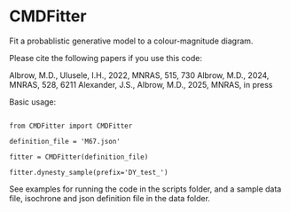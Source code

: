 # CMDFitter
Fit a probablistic generative model to a colour-magnitude diagram.

Please cite the following papers if you use this code:

  Albrow, M.D., Ulusele, I.H., 2022, MNRAS, 515, 730
  Albrow, M.D., 2024, MNRAS, 528, 6211
  Alexander, J.S., Albrow, M.D., 2025, MNRAS, in press


Basic usage:

```

from CMDFitter import CMDFitter

definition_file = 'M67.json'

fitter = CMDFitter(definition_file)

fitter.dynesty_sample(prefix='DY_test_')

```

See examples for running the code in the scripts folder, and a sample data file, isochrone and json definition file in the data folder.


 




  
